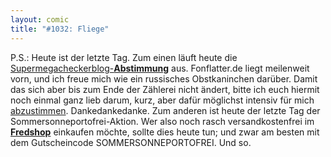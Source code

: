 ```yaml
---
layout: comic
title: "#1032: Fliege"
---
```


P.S.: 
Heute ist der letzte Tag. 
Zum einen läuft heute die <a href="http://www.hitmeister.de/info/superblogs08-spass">Supermegacheckerblog-<strong>Abstimmung</strong></a> aus. Fonflatter.de liegt meilenweit vorn, und ich freue mich wie ein russisches Obstkaninchen darüber. Damit das sich aber bis zum Ende der Zählerei nicht ändert, bitte ich euch hiermit noch einmal ganz lieb darum, kurz, aber dafür möglichst intensiv für mich <a href="http://www.hitmeister.de/info/superblogs08-spass">abzustimmen</a>. Dankedankedanke.
Zum anderen ist heute der letzte Tag der Sommersonneportofrei-Aktion. Wer also noch rasch versandkostenfrei im <a href="http://fredshop.spreadshirt.net/"><strong>Fredshop</strong></a> einkaufen möchte, sollte dies heute tun; und zwar am besten mit dem Gutscheincode SOMMERSONNEPORTOFREI.
Und so.
